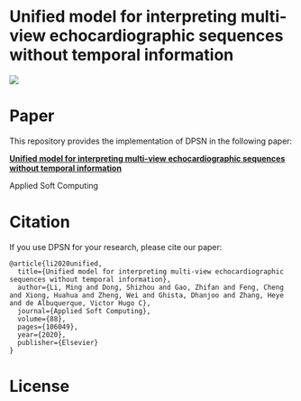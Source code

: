 # Unified model for interpreting multi-view echocardiographic sequences without temporal information

![](https://img.shields.io/badge/license-MIT-blue)

# Paper
This repository provides the implementation of DPSN in the following paper: 

[**Unified model for interpreting multi-view echocardiographic sequences without temporal information**](https://www.sciencedirect.com/science/article/abs/pii/S1568494619308312)

Applied Soft Computing

# Citation
If you use DPSN for your research, please cite our paper:

```
@article{li2020unified,
  title={Unified model for interpreting multi-view echocardiographic sequences without temporal information},
  author={Li, Ming and Dong, Shizhou and Gao, Zhifan and Feng, Cheng and Xiong, Huahua and Zheng, Wei and Ghista, Dhanjoo and Zhang, Heye and de Albuquerque, Victor Hugo C},
  journal={Applied Soft Computing},
  volume={88},
  pages={106049},
  year={2020},
  publisher={Elsevier}
}
```

# License
